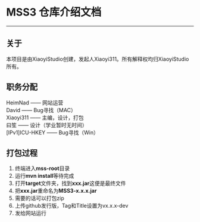 # MSS3 仓库介绍文档

---

## 关于
本项目是由XiaoyiStudio创建，发起人Xiaoyi311。所有解释权均归XiaoyiStudio所有。

## 职务分配
HeimNad —— 网站运营<br>
David —— Bug寻找（MAC）<br>
Xiaoyi311 —— 主编，设计，打包<br>
曰笙 —— 设计（学业暂时无时间）<br>
[IPv1]ICU-HKEY —— Bug寻找（Win）

## 打包过程
1. 终端进入**mss-root**目录
2. 运行**mvn install**等待完成
3. 打开**target**文件夹，找到**xxx.jar**这便是最终文件
4. 把**xxx.jar**重命名为**MSS3-x.x.x.jar**
5. 需要的话可以打包zip
6. 上传github发行版，Tag和Title设置为vx.x.x-dev
7. 发给网站运行